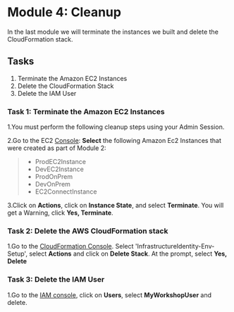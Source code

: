 # Module 4: Cleanup

In the last module we will terminate the instances we built and delete the CloudFormation stack.

## Tasks

1. Terminate the Amazon EC2 Instances
2. Delete the CloudFormation Stack
3. Delete the IAM User

### Task 1: Terminate the Amazon EC2 Instances

1.You must perform the following cleanup steps using your Admin Session.

2.Go to the EC2 <a href="https://console.aws.amazon.com/ec2/v2/home?region=us-east-1#Instances:sort=statusChecks" target="_blank">Console</a>: **Select** the following Amazon Ec2 Instances that were created as part of Module 2:
>
> * ProdEC2Instance
> * DevEC2Instance
> * ProdOnPrem
> * DevOnPrem
> * EC2ConnectInstance

3.Click on **Actions**, click on **Instance State**, and select **Terminate**. You will get a Warning, click **Yes, Terminate**.


### Task 2: Delete the AWS CloudFormation stack

1.Go to the
<a href="https://console.aws.amazon.com/cloudformation/home?region=us-east-1#/stacks" target="_blank">CloudFormation Console</a>. Select 'InfrastructureIdentity-Env-Setup', select **Actions** and click on **Delete Stack**. At the prompt, select **Yes, Delete**

### Task 3: Delete the IAM User
1.Go to the <a href="https://console.aws.amazon.com/iam/home?#/home" target="_blank">IAM console</a>, click on **Users**, select **MyWorkshopUser** and delete.

